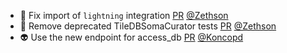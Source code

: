 - 🐛 Fix import of `lightning` integration [PR](https://github.com/laminlabs/lamindb/pull/3136) [@Zethson](https://github.com/Zethson)
- 🎨 Remove deprecated TileDBSomaCurator tests [PR](https://github.com/laminlabs/lamindb/pull/3135) [@Zethson](https://github.com/Zethson)
- 👽️ Use the new endpoint for access_db [PR](https://github.com/laminlabs/lamindb-setup/pull/1155) [@Koncopd](https://github.com/Koncopd)
